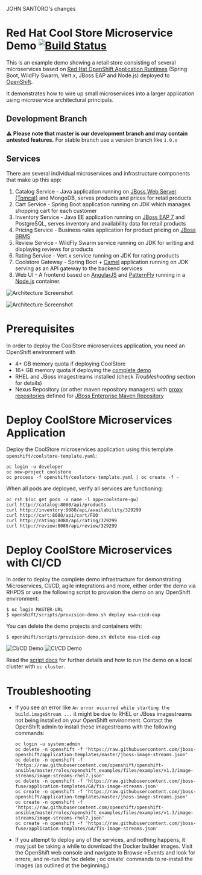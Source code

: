 JOHN SANTORO's changes

Red Hat Cool Store Microservice Demo [![Build Status](https://travis-ci.org/jbossdemocentral/coolstore-microservice.svg?branch=master)](https://travis-ci.org/jbossdemocentral/coolstore-microservice)
====================================
This is an example demo showing a retail store consisting of several microservices based on [Red Hat OpenShift Application Runtimes](https://www.redhat.com/en/resources/openshift-application-runtimes-datasheet) (Spring Boot, WildFly Swarm, Vert.x, JBoss EAP and Node.js) deployed to [OpenShift](https://access.redhat.com/documentation/en/openshift-container-platform).

It demonstrates how to wire up small microservices into a larger application using microservice architectural principals.

Development Branch
------------------
:warning: **Please note that master is our development branch and may contain untested features.** For stable branch use a version branch like `1.0.x`

Services
--------
There are several individual microservices and infrastructure components that make up this app:

1. Catalog Service - Java application running on [JBoss Web Server (Tomcat)](https://access.redhat.com/products/red-hat-jboss-web-server/) and MongoDB, serves products and prices for retail products
1. Cart Service - Spring Boot application running on JDK which manages shopping cart for each customer
1. Inventory Service - Java EE application running on [JBoss EAP 7](https://access.redhat.com/products/red-hat-jboss-enterprise-application-platform/) and PostgreSQL, serves inventory and availability data for retail products
1. Pricing Service - Business rules application for product pricing on [JBoss BRMS](https://www.redhat.com/en/technologies/jboss-middleware/business-rules)
1. Review Service - WildFly Swarm service running on JDK for writing and displaying reviews for products
1. Rating Service - Vert.x service running on JDK for rating products
1. Coolstore Gateway - Spring Boot + [Camel](http://camel.apache.org) application running on JDK serving as an API gateway to the backend services
1. Web UI - A frontend based on [AngularJS](https://angularjs.org) and [PatternFly](http://patternfly.org) running in a [Node.js](https://access.redhat.com/documentation/en/openshift-container-platform/3.3/paged/using-images/chapter-2-source-to-image-s2i) container.

![Architecture Screenshot](docs/images/arch-diagram.png?raw=true "Architecture Diagram")

![Architecture Screenshot](docs/images/store.png?raw=true "CoolStore Online Shop")

Prerequisites
================
In order to deploy the CoolStore microservices application, you need an OpenShift environment with
* 4+ GB memory quota if deploying CoolStore
* 16+ GB memory quota if deploying the [complete demo](openshift/scripts)
* RHEL and JBoss imagestreams installed (check _Troubleshooting_ section for details)
* Nexus Repository (or other maven repository managers) with [proxy repositories](https://books.sonatype.com/nexus-book/reference/confignx-sect-manage-repo.html) defined for [JBoss Enterprise Maven Repository](https://access.redhat.com/maven-repository)

Deploy CoolStore Microservices Application
================
Deploy the CoolStore microservices application using this template `openshift/coolstore-template.yaml`:
```
oc login -u developer
oc new-project coolstore
oc process -f openshift/coolstore-template.yaml | oc create -f -
```

When all pods are deployed, verify all services are functioning:
```
oc rsh $(oc get pods -o name -l app=coolstore-gw)
curl http://catalog:8080/api/products
curl http://inventory:8080/api/availability/329299
curl http://cart:8080/api/cart/FOO
curl http://rating:8080/api/rating/329299
curl http://review:8080/api/review/329299
```

Deploy CoolStore Microservices with CI/CD
================
In order to deploy the complete demo infrastructure for demonstrating Microservices, CI/CD, 
agile integrations and more, either order the demo via RHPDS or use the following script to provision the demo
on any OpenShift environment:

```
$ oc login MASTER-URL
$ openshift/scripts/provision-demo.sh deploy msa-cicd-eap
```

You can delete the demo projects and containers with:
```
$ openshift/scripts/provision-demo.sh delete msa-cicd-eap
```

![CI/CD Demo](docs/images/cicd-projects.png?raw=true)
![CI/CD Demo](docs/images/cicd-pipeline.png?raw=true)

Read the [script docs](openshift/scripts) for further details and how to run the demo on a local cluster with `oc cluster`.

Troubleshooting
================
* If you see an error like `An error occurred while starting the build.imageStream ...` it might be due to RHEL or JBoss imagestreams not being installed on your OpenShift environment. Contact the OpenShift admin to install these imagestreams with the following commands:

  ```
  oc login -u system:admin
  oc delete -n openshift -f 'https://raw.githubusercontent.com/jboss-openshift/application-templates/master/jboss-image-streams.json'
  oc delete -n openshift -f 'https://raw.githubusercontent.com/openshift/openshift-ansible/master/roles/openshift_examples/files/examples/v1.3/image-streams/image-streams-rhel7.json'
  oc delete -n openshift -f 'https://raw.githubusercontent.com/jboss-fuse/application-templates/GA/fis-image-streams.json'
  oc create -n openshift -f 'https://raw.githubusercontent.com/jboss-openshift/application-templates/master/jboss-image-streams.json'
  oc create -n openshift -f 'https://raw.githubusercontent.com/openshift/openshift-ansible/master/roles/openshift_examples/files/examples/v1.3/image-streams/image-streams-rhel7.json'
  oc create -n openshift -f 'https://raw.githubusercontent.com/jboss-fuse/application-templates/GA/fis-image-streams.json'
  ```
* If you attempt to deploy any of the services, and nothing happens, it may just be taking a while to download the Docker builder images. Visit the OpenShift web console and navigate to
Browse->Events and look for errors, and re-run the 'oc delete ; oc create' commands to re-install the images (as outlined at the beginning.)
